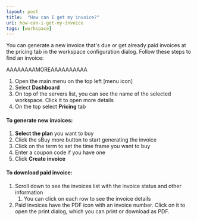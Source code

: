 ```yaml
---
layout: post
title:  "How can I get my invoice?"
uri: how-can-i-get-my-invoice
tags: [workspace]
---
```


You can generate a new invoice that's due or get already paid invoices at the pricing tab in the workspace configuration dialog. Follow these steps to find an invoice:

AAAAAAAAMOREAAAAAAAAAA

1.  Open the main menu on the top left \[menu icon\]
2.  Select **Dashboard**
3.  On top of the servers list, you can see the name of the selected workspace. Click it to open more details
4.  On the top select **Pricing** tab

#### To generate new invoices:

1.  **Select the plan** you want to buy
2.  Click the sBuy more button to start generating the invoice
3.  Click on the term to set the time frame you want to buy
4.  Enter a coupon code if you have one
5.  Click **Create invoice**

#### To download paid invoice:

1.  Scroll down to see the invoices list with the invoice status and other information
    1.  You can click on each row to see the invoice details
2.  Paid invoices have the PDF icon with an invoice number. Click on it to open the print dialog, which you can print or download as PDF.